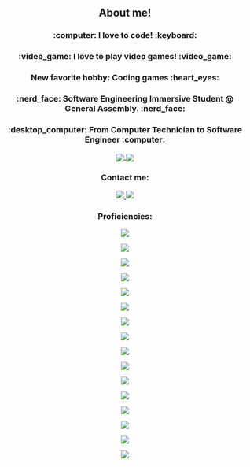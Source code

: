 <h2 align=center>About me!</h2>


<h3 align=center>:computer: I love to code! :keyboard:</h3>
<h3 align=center>:video_game: I love to play video games! :video_game:</h3>
<h3 align=center>New favorite hobby: Coding games  :heart_eyes:</h3>
<h3 align=center>:nerd_face: Software Engineering Immersive Student @ General Assembly. :nerd_face:</h3>
<h3 align=center>:desktop_computer: From Computer Technician to Software Engineer :computer:</h3>
<div align="center">
    <a href="#"><img align="center"  src="https://github-readme-stats.vercel.app/api?username=breyshaw&hide=stars,issues&include_all_commits=true&count_private=true&show_icons=true&theme=tokyonight" />  </a>
  <a href="#"><img align="center" src="https://github-readme-stats.vercel.app/api/top-langs/?username=breyshaw&layout=compact&theme=tokyonight"/></a> 


<h3 align=center>Contact me:</h3>


<a href="mailto: dawsonbrey@gmail.com">
<img src='https://img.shields.io/badge/Gmail-D14836?style=for-the-badge&logo=gmail&logoColor=white'></img>
</a>

<a href="https://www.linkedin.com/in/breyshaw/">
<img src='https://img.shields.io/badge/linkedin-%230077B5.svg?style=for-the-badge&logo=linkedin&logoColor=white'></img>
</a>

<h3>Proficiencies:</h3>

<img src='https://img.shields.io/badge/Windows-0078D6?style=for-the-badge&logo=windows&logoColor=white'></img>

<img src='https://img.shields.io/badge/mac%20os-000000?style=for-the-badge&logo=macos&logoColor=F0F0F0'></img>

<img src='https://img.shields.io/badge/html5-%23E34F26.svg?style=for-the-badge&logo=html5&logoColor=white'></img>

<img src='https://img.shields.io/badge/javascript-%23323330.svg?style=for-the-badge&logo=javascript&logoColor=%23F7DF1E'></img>

<img src='https://img.shields.io/badge/css3-%231572B6.svg?style=for-the-badge&logo=css3&logoColor=white'></img>

<img src='https://img.shields.io/badge/react-%2320232a.svg?style=for-the-badge&logo=react&logoColor=%2361DAFB'></img>

<img src='https://img.shields.io/badge/node.js-6DA55F?style=for-the-badge&logo=node.js&logoColor=white'></img>

<img src='https://img.shields.io/badge/python-3670A0?style=for-the-badge&logo=python&logoColor=ffdd54'></img>

<img src='https://img.shields.io/badge/express.js-%23404d59.svg?style=for-the-badge&logo=express&logoColor=%2361DAFB'></img>

<img src='https://img.shields.io/badge/MongoDB-%234ea94b.svg?style=for-the-badge&logo=mongodb&logoColor=white'></img>

<img src='https://img.shields.io/badge/bootstrap-%23563D7C.svg?style=for-the-badge&logo=bootstrap&logoColor=white'></img>

<img src='https://img.shields.io/badge/git-%23F05033.svg?style=for-the-badge&logo=git&logoColor=white'></img>

<img src='https://img.shields.io/badge/Postman-FF6C37?style=for-the-badge&logo=postman&logoColor=white'></img>

<img src='https://img.shields.io/badge/heroku-%23430098.svg?style=for-the-badge&logo=heroku&logoColor=white'></img>

<img src='https://img.shields.io/badge/Trello-%23026AA7.svg?style=for-the-badge&logo=Trello&logoColor=white'></img>

<img src='https://img.shields.io/badge/Visual%20Studio%20Code-0078d7.svg?style=for-the-badge&logo=visual-studio-code&logoColor=white'></img>

</div>